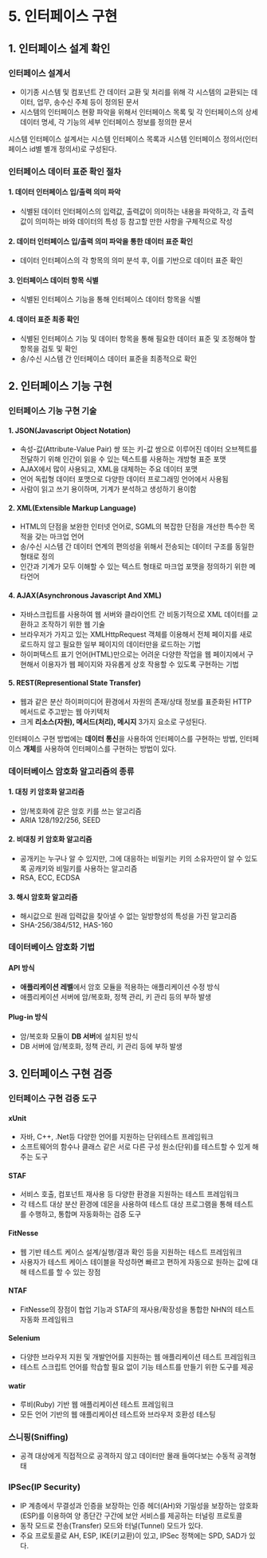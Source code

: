 # 5. 인터페이스 구현
## 1. 인터페이스 설계 확인
### 인터페이스 설계서
- 이기종 시스템 및 컴포넌트 간 데이터 교환 및 처리를 위해 각 시스템의 교환되는 데이터, 업무, 송수신 주체 등이 정의된 문서
- 시스템의 인터페이스 현황 파악을 위해서 인터페이스 목록 및 각 인터페이스의 상세 데이터 명세, 각 기능의 세부 인터페이스 정보를 정의한 문서

시스템 인터페이스 설계서는 시스템 인터페이스 목록과 시스템 인터페이스 정의서(인터페이스 id별 별개 정의서)로 구성된다.

### 인터페이스 데이터 표준 확인 절차
#### 1. 데이터 인터페이스 입/출력 의미 파악
- 식별된 데이터 인터페이스의 입력값, 출력값이 의미하는 내용을 파악하고, 각 출력값이 의미하는 바와 데이터의 특성 등 참고할 만한 사항을 구체적으로 작성 

#### 2. 데이터 인터페이스 입/출력 의미 파악을 통한 데이터 표준 확인
- 데이터 인터페이스의 각 항목의 의미 분석 후, 이를 기반으로 데이터 표준 확인

#### 3. 인터페이스 데이터 항목 식별
- 식별된 인터페이스 기능을 통해 인터페이스 데이터 항목을 식별

#### 4. 데이터 표준 최종 확인
- 식별된 인터페이스 기능 및 데이터 항목을 통해 필요한 데이터 표준 및 조정해야 할 항목을 검토 및 확인
- 송/수신 시스템 간 인터페이스 데이터 표준을 최종적으로 확인

## 2. 인터페이스 기능 구현
### 인터페이스 기능 구현 기술
#### 1. JSON(Javascript Object Notation)
- 속성-값(Attribute-Value Pair) 쌍 또는 키-값 쌍으로 이루어진 데이터 오브젝트를 전달하기 위해 인간이 읽을 수 있는 텍스트를 사용하는 개방형 표준 포맷
- AJAX에서 많이 사용되고, XML을 대체하는 주요 데이터 포맷
- 언어 독립형 데이터 포맷으로 다양한 데이터 프로그래밍 언어에서 사용됨
- 사람이 읽고 쓰기 용이하며, 기계가 분석하고 생성하기 용이함

#### 2. XML(Extensible Markup Language)
- HTML의 단점을 보완한 인터넷 언어로, SGML의 복잡한 단점을 개선한 특수한 목적을 갖는 마크업 언어
- 송/수신 시스템 간 데이터 연계의 편의성을 위해서 전송되는 데이터 구조를 동일한 형태로 정의
- 인간과 기계가 모두 이해할 수 있는 텍스트 형태로 마크업 포맷을 정의하기 위한 메타언어

#### 4. AJAX(Asynchronous Javascript And XML)
- 자바스크립트를 사용하여 웹 서버와 클라이언트 간 비동기적으로 XML 데이터를 교환하고 조작하기 위한 웹 기술
- 브라우저가 가지고 있는 XMLHttpRequest 객체를 이용해서 전체 페이지를 새로 로드하지 않고 필요한 일부 페이지의 데이터만을 로드하는 기법
- 하이퍼텍스트 표기 언어(HTML)만으로는 어려운 다양한 작업을 웹 페이지에서 구현해서 이용자가 웹 페이지와 자유롭게 상호 작용할 수 있도록 구현하는 기법

#### 5. REST(Representional State Transfer)
- 웹과 같은 분산 하이퍼미디어 환경에서 자원의 존재/상태 정보를 표준화된 HTTP 메서드로 주고받는 웹 아키텍처
- 크게 **리소스(자원), 메서드(처리), 메시지** 3가지 요소로 구성된다.

인터페이스 구현 방법에는 **데이터 통신**을 사용하여 인터페이스를 구현하는 방법, 인터페이스 **개체**를 사용하여 인터페이스를 구현하는 방법이 있다.

### 데이터베이스 암호화 알고리즘의 종류
#### 1. 대칭 키 암호화 알고리즘
- 암/복호화에 같은 암호 키를 쓰는 알고리즘
- ARIA 128/192/256, SEED

#### 2. 비대칭 키 암호화 알고리즘
- 공개키는 누구나 알 수 있지만, 그에 대응하는 비밀키는 키의 소유자만이 알 수 있도록 공캐키와 비밀키를 사용하는 알고리즘
- RSA, ECC, ECDSA

#### 3. 해시 암호화 알고리즘
- 해시값으로 원래 입력값을 찾아낼 수 없는 일방향성의 특성을 가진 알고리즘
- SHA-256/384/512, HAS-160

### 데이터베이스 암호화 기법
#### API 방식
- **애플리케이션 레벨**에서 암호 모듈을 적용하는 애플리케이션 수정 방식
- 애플리케이션 서버에 암/복호화, 정책 관리, 키 관리 등의 부하 발생

#### Plug-in 방식
- 암/복호화 모듈이 **DB 서버**에 설치된 방식
- DB 서버에 암/복호화, 정책 관리, 키 관리 등에 부하 발생

## 3. 인터페이스 구현 검증
### 인터페이스 구현 검증 도구
#### xUnit
- 자바, C++, .Net등 다양한 언어를 지원하는 단위테스트 프레임워크
- 소프트웨어의 함수나 클래스 같은 서로 다른 구성 원소(단위)를 테스트할 수 있게 해주는 도구

#### STAF
- 서비스 호출, 컴포넌트 재사용 등 다양한 환경을 지원하는 테스트 프레임워크
- 각 테스트 대상 분산 환경에 데몬을 사용하여 테스트 대상 프로그램을 통해 테스트를 수행하고, 통합며 자동화하는 검증 도구

#### FitNesse
- 웹 기반 테스트 케이스 설계/실행/결과 확인 등을 지원하는 테스트 프레임워크
- 사용자가 테스트 케이스 테이블을 작성하면 빠르고 편하게 자동으로 원하는 값에 대해 테스트를 할 수 있는 장점

#### NTAF
- FitNesse의 장점이 협업 기능과 STAF의 재사용/확장성을 통합한 NHN의 테스트 자동화 프레임워크

#### Selenium
- 다양한 브라우저 지원 및 개발언어를 지원하는 웹 애플리케이션 테스트 프레임워크
- 테스트 스크립트 언어를 학습할 필요 없이 기능 테스트를 만들기 위한 도구를 제공

#### watir
- 루비(Ruby) 기반 웹 애플리케이션 테스트 프레임워크
- 모든 언어 기반의 웹 애플리케이션 테스트와 브라우저 호환성 테스팅 

### 스니핑(Sniffing)
- 공격 대상에게 직접적으로 공격하지 않고 데이터만 몰래 들여다보는 수동적 공격형태

### IPSec(IP Security)
- IP 계층에서 무결성과 인증을 보장하는 인증 헤더(AH)와 기밀성을 보장하는 암호화(ESP)를 이용하여 양 종단간 구간에 보안 서비스를 제공하는 터널링 프로토콜
- 동작 모드로 전송(Transfer) 모드와 터널(Tunnel) 모드가 있다.
- 주요 프로토콜로 AH, ESP, IKE(키교환)이 있고, IPSec 정책에는 SPD, SAD가 있다.